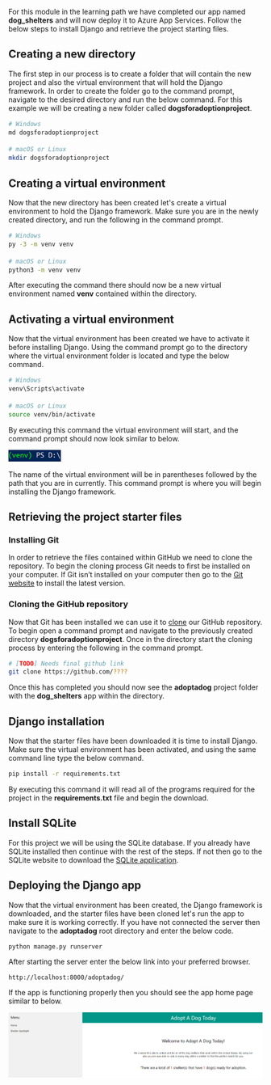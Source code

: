 [1]: https://git-scm.com/downloads "Git website downloads"
[2]: https://docs.github.com/en/free-pro-team@latest/github/creating-cloning-and-archiving-repositories/cloning-a-repository "Clone GutHub repository"
[3]: https://www.sqlite.org/download.html "Link to SQLite webpage"

For this module in the learning path we have completed our app named **dog_shelters** and will now deploy it to Azure App Services. Follow the below steps to install Django and retrieve the project starting files.

## Creating a new directory

The first step in our process is to create a folder that will contain the new project and also the virtual environment that will hold the Django framework. In order to create the folder go to the command prompt, navigate to the desired directory and run the below command. For this example we will be creating a new folder called **dogsforadoptionproject**.

```bash
# Windows
md dogsforadoptionproject

# macOS or Linux
mkdir dogsforadoptionproject
```

## Creating a virtual environment

Now that the new directory has been created let's create a virtual environment to hold the Django framework. Make sure you are in the newly created directory, and run the following in the command prompt.

```bash
# Windows
py -3 -m venv venv

# macOS or Linux
python3 -m venv venv
```

After executing the command there should now be a new virtual environment named **venv** contained within the directory.

## Activating a virtual environment

Now that the virtual environment has been created we have to activate it before installing Django. Using the command prompt go to the directory where the virtual environment folder is located and type the below command.

```bash
# Windows
venv\Scripts\activate

# macOS or Linux
source venv/bin/activate
```

By executing this command the virtual environment will start, and the command prompt should now look similar to below.

![Activated venv](../Module2/Module2_Images/venvcommandprompt.PNG)

The name of the virtual environment will be in parentheses followed by the path that you are in currently. This command prompt is where you will begin installing the Django framework.

## Retrieving the project starter files

### Installing Git

In order to retrieve the files contained within GitHub we need to clone the repository. To begin the cloning process Git needs to first be installed on your computer. If Git isn’t installed on your computer then go to the [Git website][1] to install the latest version. 

### Cloning the GitHub repository

Now that Git has been installed we can use it to [clone][2] our GitHub repository. To begin open a command prompt and navigate to the previously created directory **dogsforadoptionproject**. Once in the directory start the cloning process by entering the following in the command prompt.

```bash
# [TODO] Needs final github link
git clone https://github.com/????
```

Once this has completed you should now see the **adoptadog** project folder with the **dog_shelters** app within the directory.

## Django installation

Now that the starter files have been downloaded it is time to install Django. Make sure the virtual environment has been activated, and using the same command line type the below command.

```bash
pip install -r requirements.txt
```

By executing this command it will read all of the programs required for the project in the **requirements.txt** file and begin the download.

## Install SQLite

For this project we will be using the SQLite database. If you already have SQLite installed then continue with the rest of the steps. If not then go to the SQLite website to download the [SQLite application][3].

## Deploying the Django app

Now that the virtual environment has been created, the Django framework is downloaded, and the starter files have been cloned let's run the app to make sure it is working correctly. If you have not connected the server then navigate to the **adoptadog** root directory and enter the below code.

```bash      
python manage.py runserver
```

After starting the server enter the below link into your preferred browser.

    http://localhost:8000/adoptadog/

If the app is functioning properly then you should see the app home page similar to below.

![App Homepage](../Module4/Module4_Images/Module4_AppHomePage.PNG)